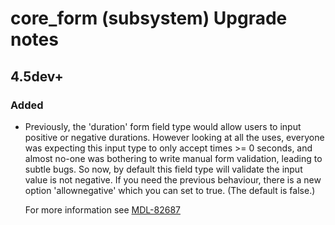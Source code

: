 # core_form (subsystem) Upgrade notes

## 4.5dev+

### Added

- Previously, the 'duration' form field type would allow users to input positive or negative durations. However looking at all the uses, everyone was expecting this input type to only accept times >= 0 seconds, and almost no-one was bothering to write manual form validation, leading to subtle bugs. So now, by default this field type will validate the input value is not negative. If you need the previous behaviour, there is a new option 'allownegative' which you can set to true. (The default is false.)

  For more information see [MDL-82687](https://tracker.moodle.org/browse/MDL-82687)
